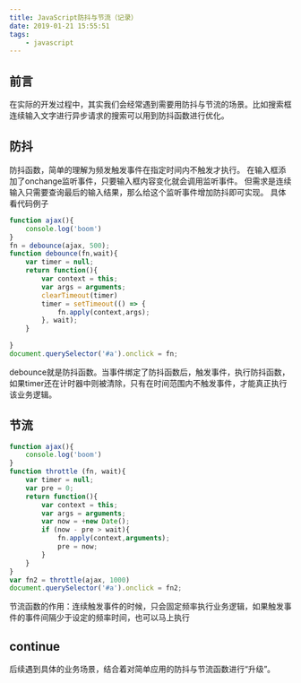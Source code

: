 ```yaml
---
title: JavaScript防抖与节流（记录）
date: 2019-01-21 15:55:51
tags:
    - javascript
---
```


## 前言
在实际的开发过程中，其实我们会经常遇到需要用防抖与节流的场景。比如搜索框连续输入文字进行异步请求的搜索可以用到防抖函数进行优化。

## 防抖
防抖函数，简单的理解为频发触发事件在指定时间内不触发才执行。
在输入框添加了onchange监听事件，只要输入框内容变化就会调用监听事件。
但需求是连续输入只需要查询最后的输入结果，那么给这个监听事件增加防抖即可实现。
具体看代码例子
```js
function ajax(){
    console.log('boom')
}
fn = debounce(ajax, 500);
function debounce(fn,wait){
    var timer = null;
    return function(){
        var context = this;
        var args = arguments;
        clearTimeout(timer)
        timer = setTimeout(() => {
            fn.apply(context,args);
        }, wait);
    }
    
}
document.querySelector('#a').onclick = fn;
```
debounce就是防抖函数。当事件绑定了防抖函数后，触发事件，执行防抖函数，如果timer还在计时器中则被清除，只有在时间范围内不触发事件，才能真正执行该业务逻辑。
## 节流
```js
function ajax(){
    console.log('boom')
}
function throttle (fn, wait){
    var timer = null;
    var pre = 0;
    return function(){
        var context = this;
        var args = arguments;
        var now = +new Date();
        if (now - pre > wait){
            fn.apply(context,arguments);
            pre = now;
        }
    }
}
var fn2 = throttle(ajax, 1000)
document.querySelector('#a').onclick = fn2;
```
节流函数的作用：连续触发事件的时候，只会固定频率执行业务逻辑，如果触发事件的事件间隔少于设定的频率时间，也可以马上执行

## continue
后续遇到具体的业务场景，结合着对简单应用的防抖与节流函数进行“升级”。